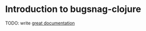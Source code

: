 # Introduction to bugsnag-clojure

TODO: write [great documentation](http://jacobian.org/writing/great-documentation/what-to-write/)
